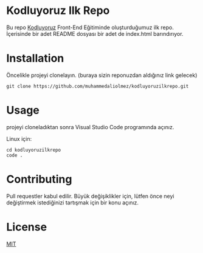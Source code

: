# Kodluyoruz Ilk Repo

Bu repo [Kodluyoruz](https://www.kodluyoruz.org) Front-End Eğitiminde oluşturduğumuz ilk repo. İçerisinde bir adet README dosyası bir adet de index.html barındırıyor.

# Installation

Öncelikle projeyi clonelayın. (buraya sizin reponuzdan aldığınız link gelecek)

```
git clone https://github.com/muhammedaliolmez/kodluyoruzilkrepo.git
```

# Usage

projeyi cloneladıktan sonra Visual Studio Code programında açınız.

Linux için:

```
cd kodluyoruzilkrepo
code .
```

# Contributing

Pull requestler kabul edilir. Büyük değişiklikler için, lütfen önce neyi değiştirmek istediğinizi tartışmak için bir konu açınız.

# License

[MIT](https://choosealicense.com/licenses/mit/)


